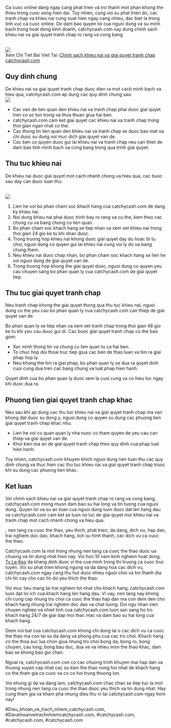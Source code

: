 <p>Ca cuoc online dang ngay cang phat trien va tro thanh mot phan khong the thieu trong cuoc song hien dai. Tuy nhien, cung voi su phat trien do, cac tranh chap va khieu nai cung xuat hien ngay cang nhieu, dac biet la trong linh vuc ca cuoc online. De dam bao quyen loi cua nguoi dung va su minh bach trong hoat dong kinh doanh, catchycash.com xay dung chinh sach khieu nai va giai quyet tranh chap ro rang va cong bang.</p><br><img src="https://catchycash.com/wp-content/uploads/2025/02/chinh-sach-khieu-nai-va-giai-quyet-tranh-chap-3.jpg"></br>
Xem Chi Tiet Bai Viet Tai: <a href="https://catchycash.com/chinh-sach-khieu-nai-va-giai-quyet-tranh-chap-catchycash-com/">Chinh sach khieu nai va giai quyet tranh chap catchycash.com</a><h2>Quy dinh chung</h2><p>De khieu nai va giai quyet tranh chap duoc dien ra mot cach minh bach va hieu qua, catchycash.com ap dung cac quy dinh chung sau:<br><img src="https://catchycash.com/wp-content/uploads/2025/02/anh-huong-thoi-tiet-den-keo-bong-da-1.jpg"></br><ul>
<li>Cac van de lien quan den khieu nai va tranh chap phai duoc giai quyet tren co so ton trong va thoa thuan giua hai ben.</li>
<li>catchycash.com cam ket giai quyet cac khieu nai va tranh chap trong thoi gian ngan nhat co the.</li>
<li>Cac thong tin lien quan den khieu nai va tranh chap se duoc bao mat va chi duoc su dung voi muc dich giai quyet van de.</li>
<li>Cac ben co quyen duoc gui lai khieu nai va tranh chap neu can thiet de dam bao tinh minh bach va cong bang trong qua trinh giai quyet.</li>
</ul><h2>Thu tuc khieu nai</h2><p>De khieu nai duoc giai quyet mot cach nhanh chong va hieu qua, cac buoc sau day can duoc tuan thu:</p><br><img src="https://catchycash.com/wp-content/uploads/2025/02/chinh-sach-khieu-nai-va-giai-quyet-tranh-chap-2.jpg"></br><ol>
<li>Lien he voi bo phan cham soc khach hang cua catchycash.com de dang ky khieu nai.</li>
<li>Noi dung khieu nai phai duoc trinh bay ro rang va cu the, kem theo cac chung cu va bang chung co lien quan.</li>
<li>Bo phan cham soc khach hang se tiep nhan va xem xet khieu nai trong thoi gian 24 gio ke tu khi nhan duoc.</li>
<li>Trong truong hop khieu nai khong duoc giai quyet day du hoac bi tu choi, nguoi dung co quyen gui lai khieu nai cung voi ly do va bang chung them.</li>
<li>Neu khieu nai duoc chap nhan, bo phan cham soc khach hang se lien he voi nguoi dung de giai quyet van de.</li>
<li>Trong truong hop khong the giai quyet duoc, nguoi dung co quyen yeu cau chuyen sang bo phan quan ly cua catchycash.com de giai quyet tiep.</li>
</ol><h2>Thu tuc giai quyet tranh chap</h2><p>Neu tranh chap khong the giai quyet thong qua thu tuc khieu nai, nguoi dung co the yeu cau bo phan quan ly cua catchycash.com can thiep de giai quyet van de.<p>Bo phan quan ly se tiep nhan va xem xet tranh chap trong thoi gian 48 gio ke tu khi yeu cau duoc gui di. Cac buoc giai quyet tranh chap co the bao gom:</p><ul>
<li>Xac minh thong tin va chung cu lien quan tu ca hai ben.</li>
<li>To chuc hop doi thoai truc tiep giua cac ben de thao luan va tim ra giai phap hop ly.</li>
<li>Neu khong the tim ra giai phap, bo phan quan ly se dua ra quyet dinh cuoi cung dua tren cac bang chung va luat phap hien hanh.</li>
</ul><p>Quyet dinh cua bo phan quan ly duoc xem la cuoi cung va co hieu luc ngay khi duoc dua ra.<h2>Phuong tien giai quyet tranh chap khac</h2><p>Neu sau khi ap dung cac thu tuc khieu nai va giai quyet tranh chap ma van khong dat duoc su dong y, nguoi dung co quyen su dung cac phuong tien giai quyet tranh chap khac nhu:</p><ul>
<li>Lien he voi co quan quan ly nha nuoc co tham quyen de yeu cau can thiep va giai quyet van de.</li>
<li>Khoi kien toa an de giai quyet tranh chap theo quy dinh cua phap luat hien hanh.</li>
</ul><p>Tuy nhien, catchycash.com khuyen khich nguoi dung nen tuan thu cac quy dinh chung va thuc hien cac thu tuc khieu nai va giai quyet tranh chap truoc khi su dung cac phuong tien khac.</p><h2>Ket luan</h2><p>Voi chinh sach khieu nai va giai quyet tranh chap ro rang va cong bang, catchycash.com mong muon dam bao su hai long va tin tuong cua nguoi dung. Quyen loi va su an toan cua nguoi dung luon duoc dat len hang dau va catchycash.com cam ket se luon no luc de giai quyet moi khieu nai va tranh chap mot cach nhanh chong va hieu qua.</p><p>, nen tang ca cuoc the thao, yeu thich, phat trien, da dang, dich vu, hap dan, trai nghiem doc dao, khach hang, lich su hinh thanh, cac dich vu ca cuoc the thao. 

Catchycash.com la mot trong nhung nen tang ca cuoc the thao duoc ua chuong va tin dung nhat hien nay. Voi hon 10 nam kinh nghiem hoat dong, <a href="https://catchycash.com/">Ty Le Keo</a> da khang dinh duoc vi the cua minh trong thi truong ca cuoc truc tuyen. Voi su phat trien khong ngung va da dang hoa cac dich vu, catchycash.com ngay cang thu hut duoc nhieu nguoi choi va tro thanh dia chi tin cay cho cac tin do yeu thich the thao.

Voi muc tieu mang lai trai nghiem tot nhat cho khach hang, catchycash.com luon dat loi ich cua khach hang len hang dau. Vi vay, nen tang nay khong chi cung cap nhung tro choi ca cuoc the thao hap dan ma con dem den cho khach hang nhung trai nghiem doc dao va chat luong. Doi ngu nhan vien chuyen nghiep va nhiet tinh cua catchycash.com luon san sang ho tro khach hang 24/7 de giai dap moi thac mac va dam bao su hai long cua khach hang.

Diem noi bat cua catchycash.com khong chi dung lai o cac dich vu ca cuoc the thao ma con tai su da dang va phong phu cua cac tro choi. Khach hang co the thoa suc lua chon giua nhung tro choi bong da, bong ro, bong chuyen, cau long, bong bau duc, dua xe va nhieu mon the thao khac, dam bao se khong bao gio chan.

Ngoai ra, catchycash.com con co cac chuong trinh khuyen mai hap dan va thuong xuyen cap nhat cac su kien the thao nong hoi nhat de khach hang co the tham gia ca cuoc va co co hoi trung thuong lon.

Voi nhung gi da va dang lam, catchycash.com chac chan se tiep tuc la mot trong nhung nen tang ca cuoc the thao duoc yeu thich va tin dung nhat. Hay cung tham gia va kham pha nhung dieu thu vi tai catchycash.com ngay hom nay!</p>
#Dieu_khoan_ve_trach_nhiem_catchycash.com, #Dieukhoanvetrachnhiemcatchycash.com, #catchycash.com, #catchycash.com, #catchycash.com
